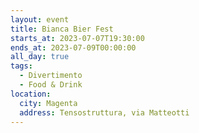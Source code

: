 ```yaml
---
layout: event
title: Bianca Bier Fest
starts_at: 2023-07-07T19:30:00
ends_at: 2023-07-09T00:00:00
all_day: true
tags:
  - Divertimento
  - Food & Drink
location:
  city: Magenta
  address: Tensostruttura, via Matteotti
---
```

